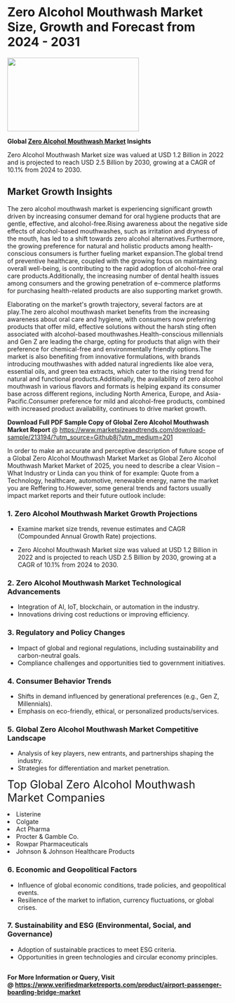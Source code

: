 <H1>Zero Alcohol Mouthwash Market Size, Growth and Forecast from 2024 - 2031</H1><img class="aligncenter size-medium wp-image-584254" src="https://thirdeyenews.in/wp-content/uploads/2024/09/Global-Market-Research-300x168.jpeg" alt="" width="300" height="168" /><p><strong>Global&nbsp;<a href="https://www.marketsizeandtrends.com/download-sample/213194/?utm_source=Github8j?utm_medium=201">Zero Alcohol Mouthwash Market</a> Insights</strong></p><p>Zero Alcohol Mouthwash Market size was valued at USD 1.2 Billion in 2022 and is projected to reach USD 2.5 Billion by 2030, growing at a CAGR of 10.1% from 2024 to 2030.</p><p><h2>Market Growth Insights</h2> <p>The zero alcohol mouthwash market is experiencing significant growth driven by increasing consumer demand for oral hygiene products that are gentle, effective, and alcohol-free.Rising awareness about the negative side effects of alcohol-based mouthwashes, such as irritation and dryness of the mouth, has led to a shift towards zero alcohol alternatives.Furthermore, the growing preference for natural and holistic products among health-conscious consumers is further fueling market expansion.The global trend of preventive healthcare, coupled with the growing focus on maintaining overall well-being, is contributing to the rapid adoption of alcohol-free oral care products.Additionally, the increasing number of dental health issues among consumers and the growing penetration of e-commerce platforms for purchasing health-related products are also supporting market growth. </p> <p>Elaborating on the market's growth trajectory, several factors are at play.The zero alcohol mouthwash market benefits from the increasing awareness about oral care and hygiene, with consumers now preferring products that offer mild, effective solutions without the harsh sting often associated with alcohol-based mouthwashes.Health-conscious millennials and Gen Z are leading the charge, opting for products that align with their preference for chemical-free and environmentally friendly options.The market is also benefiting from innovative formulations, with brands introducing mouthwashes with added natural ingredients like aloe vera, essential oils, and green tea extracts, which cater to the rising trend for natural and functional products.Additionally, the availability of zero alcohol mouthwash in various flavors and formats is helping expand its consumer base across different regions, including North America, Europe, and Asia-Pacific.Consumer preference for mild and alcohol-free products, combined with increased product availability, continues to drive market growth.</p><p><span class=""><strong>Download Full PDF Sample Copy of Global Zero Alcohol Mouthwash Market Report</strong> @ <a href="https://www.marketsizeandtrends.com/download-sample/213194/?utm_source=Github8j?utm_medium=201" target="_blank">https://www.marketsizeandtrends.com/download-sample/213194/?utm_source=Github8j?utm_medium=201</a></span></p><p>In order to make an accurate and perceptive description of future scope of a Global&nbsp;Zero Alcohol Mouthwash Market Market as Global&nbsp;Zero Alcohol Mouthwash Market Market of 2025, you need to describe a clear Vision &ndash; What Industry or Linda can you think of for example: Quote from a Technology, healthcare, automotive, renewable energy, name the market you are Reffering to.However, some general trends and factors usually impact market reports and their future outlook include:</p><h3>1.&nbsp;<strong>Zero Alcohol Mouthwash Market Growth Projections</strong></h3><ul><li>Examine market size trends, revenue estimates and CAGR (Compounded Annual Growth Rate) projections.</li><li><p>Zero Alcohol Mouthwash Market size was valued at USD 1.2 Billion in 2022 and is projected to reach USD 2.5 Billion by 2030, growing at a CAGR of 10.1% from 2024 to 2030.</p></li></ul><h3>2.&nbsp;<strong>Zero Alcohol Mouthwash Market Technological Advancements</strong></h3><ul><li>Integration of AI, IoT, blockchain, or automation in the industry.</li><li>Innovations driving cost reductions or improving efficiency.</li></ul><h3>3.&nbsp;<strong>Regulatory and Policy Changes</strong></h3><ul><li>Impact of global and regional regulations, including sustainability and carbon-neutral goals.</li><li>Compliance challenges and opportunities tied to government initiatives.</li></ul><h3>4.&nbsp;<strong>Consumer Behavior Trends</strong></h3><ul><li>Shifts in demand influenced by generational preferences (e.g., Gen Z, Millennials).</li><li>Emphasis on eco-friendly, ethical, or personalized products/services.</li></ul><h3>5.&nbsp;<strong>Global Zero Alcohol Mouthwash Market Competitive Landscape</strong></h3><ul><li>Analysis of key players, new entrants, and partnerships shaping the industry.</li><li>Strategies for differentiation and market penetration.</li></ul><p data-pm-slice="1 1 []"><span style="color: inherit; font-family: inherit; font-size: 25px;">Top Global Zero Alcohol Mouthwash Market Companies</span></p><div class="" data-test-id=""><p><li>Listerine</li><li> Colgate</li><li> Act Pharma</li><li> Procter & Gamble Co.</li><li> Rowpar Pharmaceuticals</li><li> Johnson & Johnson Healthcare Products</li></p></div><h3>6.&nbsp;<strong>Economic and Geopolitical Factors</strong></h3><ul><li>Influence of global economic conditions, trade policies, and geopolitical events.</li><li>Resilience of the market to inflation, currency fluctuations, or global crises.</li></ul><h3>7.&nbsp;<strong>Sustainability and ESG (Environmental, Social, and Governance)</strong></h3><ul><li>Adoption of sustainable practices to meet ESG criteria.</li><li>Opportunities in green technologies and circular economy principles.</li></ul><h2><strong style="font-size: 14px;">For More Information or Query, Visit @&nbsp;</strong><a style="background-color: #ffffff; font-size: 14px;" href="https://www.marketsizeandtrends.com/report/zero-alcohol-mouthwash-market/" target="_blank">https://www.verifiedmarketreports.com/product/airport-passenger-boarding-bridge-market</a></h2>